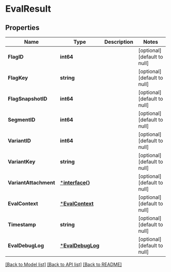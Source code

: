 # EvalResult

## Properties
Name | Type | Description | Notes
------------ | ------------- | ------------- | -------------
**FlagID** | **int64** |  | [optional] [default to null]
**FlagKey** | **string** |  | [optional] [default to null]
**FlagSnapshotID** | **int64** |  | [optional] [default to null]
**SegmentID** | **int64** |  | [optional] [default to null]
**VariantID** | **int64** |  | [optional] [default to null]
**VariantKey** | **string** |  | [optional] [default to null]
**VariantAttachment** | [***interface{}**](interface{}.md) |  | [optional] [default to null]
**EvalContext** | [***EvalContext**](evalContext.md) |  | [optional] [default to null]
**Timestamp** | **string** |  | [optional] [default to null]
**EvalDebugLog** | [***EvalDebugLog**](evalDebugLog.md) |  | [optional] [default to null]

[[Back to Model list]](../README.md#documentation-for-models) [[Back to API list]](../README.md#documentation-for-api-endpoints) [[Back to README]](../README.md)


